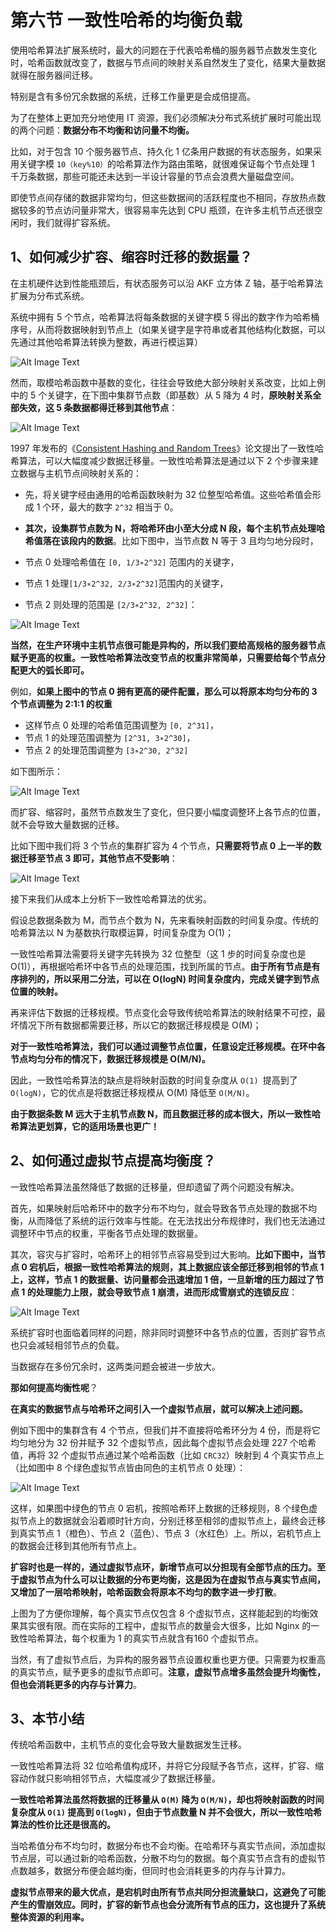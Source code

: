 # **第六节 一致性哈希的均衡负载**

使用哈希算法扩展系统时，最大的问题在于代表哈希桶的服务器节点数发生变化时，哈希函数就改变了，数据与节点间的映射关系自然发生了变化，结果大量数据就得在服务器间迁移。

特别是含有多份冗余数据的系统，迁移工作量更是会成倍提高。


为了在整体上更加充分地使用 IT 资源，我们必须解决分布式系统扩展时可能出现的两个问题：**数据分布不均衡和访问量不均衡。**

比如，对于包含 10 个服务器节点、持久化 1 亿条用户数据的有状态服务，如果采用关键字模 `10（key%10）`的哈希算法作为路由策略，就很难保证每个节点处理 1 千万条数据，那些可能还未达到一半设计容量的节点会浪费大量磁盘空间。

即使节点间存储的数据非常均匀，但这些数据间的活跃程度也不相同，存放热点数据较多的节点访问量非常大，很容易率先达到 CPU 瓶颈，在许多主机节点还很空闲时，我们就得扩容系统。

## **1、如何减少扩容、缩容时迁移的数据量？**

在主机硬件达到性能瓶颈后，有状态服务可以沿 AKF 立方体 Z 轴，基于哈希算法扩展为分布式系统。

系统中拥有 5 个节点，哈希算法将每条数据的关键字模 5 得出的数字作为哈希桶序号，从而将数据映射到节点上（如果关键字是字符串或者其他结构化数据，可以先通过其他哈希算法转换为整数，再进行模运算）

![Alt Image Text](../images/chap3_6_1.png "Body image")

然而，取模哈希函数中基数的变化，往往会导致绝大部分映射关系改变，比如上例中的 5 个关键字，在下图中集群节点数（即基数）从 5 降为 4 时，**原映射关系全部失效，这 5 条数据都得迁移到其他节点**：

![Alt Image Text](../images/chap3_6_2.png "Body image")


1997 年发布的《[Consistent Hashing and Random Trees](https://www.akamai.com/us/en/multimedia/documents/technical-publication/consistent-hashing-and-random-trees-distributed-caching-protocols-for-relieving-hot-spots-on-the-world-wide-web-technical-publication.pdf)》论文提出了一致性哈希算法，可以大幅度减少数据迁移量。一致性哈希算法是通过以下 2 个步骤来建立数据与主机节点间映射关系的：

* 先，将关键字经由通用的哈希函数映射为 32 位整型哈希值。这些哈希值会形成 1 个环，最大的数字 `2^32` 相当于 0。
* **其次，设集群节点数为 N，将哈希环由小至大分成 N 段，每个主机节点处理哈希值落在该段内的数据**。比如下图中，当节点数 N 等于 3 且均匀地分段时，

* 节点 0 处理哈希值在 `[0, 1/3∗2^32]` 范围内的关键字，
* 节点 1 处理` [1/3∗2^32, 2/3∗2^32] `范围内的关键字，
* 节点 2 则处理的范围是 `[2/3​∗2^32, 2^32]`：

![Alt Image Text](../images/chap3_6_3.png "Body image")

**当然，在生产环境中主机节点很可能是异构的，所以我们要给高规格的服务器节点赋予更高的权重。一致性哈希算法改变节点的权重非常简单，只需要给每个节点分配更大的弧长即可。**

例如，**如果上图中的节点 0 拥有更高的硬件配置，那么可以将原本均匀分布的 3 个节点调整为 2:1:1 的权重** 

* 这样节点 0 处理的哈希值范围调整为 `[0, 2^31]`，
* 节点 1 的处理范围调整为 `[2^31, 3∗2^30]`，
* 节点 2 的处理范围调整为 `[3∗2^30, 2^32]`

如下图所示：


![Alt Image Text](../images/chap3_6_4.png "Body image")

而扩容、缩容时，虽然节点数发生了变化，但只要小幅度调整环上各节点的位置，就不会导致大量数据的迁移。

比如下图中我们将 3 个节点的集群扩容为 4 个节点，**只需要将节点 0 上一半的数据迁移至节点 3 即可，其他节点不受影响**：

![Alt Image Text](../images/chap3_6_5.png "Body image")


接下来我们从成本上分析下一致性哈希算法的优劣。

假设总数据条数为 M，而节点个数为 N，先来看映射函数的时间复杂度。传统的哈希算法以 N 为基数执行取模运算，时间复杂度为 O(1)；

一致性哈希算法需要将关键字先转换为 32 位整型（这 1 步的时间复杂度也是 O(1)），再根据哈希环中各节点的处理范围，找到所属的节点。**由于所有节点是有序排列的，所以采用二分法，可以在 O(logN) 时间复杂度内，完成关键字到节点位置的映射。**

再来评估下数据的迁移规模。节点变化会导致传统哈希算法的映射结果不可控，最坏情况下所有数据都需要迁移，所以它的数据迁移规模是 O(M)；

**对于一致性哈希算法，我们可以通过调整节点位置，任意设定迁移规模。在环中各节点均匀分布的情况下，数据迁移规模是 O(M/N)。**

因此，一致性哈希算法的缺点是将映射函数的时间复杂度从 `O(1) `提高到了` O(logN)`，它的优点是将数据迁移规模从 O(M) 降低至 `O(M/N)`。

**由于数据条数 M 远大于主机节点数 N，而且数据迁移的成本很大，所以一致性哈希算法更划算，它的适用场景也更广！**

## **2、如何通过虚拟节点提高均衡度？**

一致性哈希算法虽然降低了数据的迁移量，但却遗留了两个问题没有解决。

首先，如果映射后哈希环中的数字分布不均匀，就会导致各节点处理的数据不均衡，从而降低了系统的运行效率与性能。在无法找出分布规律时，我们也无法通过调整环中节点的权重，平衡各节点处理的数据量。


其次，容灾与扩容时，哈希环上的相邻节点容易受到过大影响。**比如下图中，当节点 0 宕机后，根据一致性哈希算法的规则，其上数据应该全部迁移到相邻的节点 1 上，这样，节点 1 的数据量、访问量都会迅速增加 1 倍，一旦新增的压力超过了节点 1 的处理能力上限，就会导致节点 1 崩溃，进而形成雪崩式的连锁反应**：

![Alt Image Text](../images/chap3_6_6.png "Body image")

系统扩容时也面临着同样的问题，除非同时调整环中各节点的位置，否则扩容节点也只会减轻相邻节点的负载。

当数据存在多份冗余时，这两类问题会被进一步放大。

**那如何提高均衡性呢**？

**在真实的数据节点与哈希环之间引入一个虚拟节点层，就可以解决上述问题。**

例如下图中的集群含有 4 个节点，但我们并不直接将哈希环分为 4 份，而是将它均匀地分为 32 份并赋予 32 个虚拟节点，因此每个虚拟节点会处理 227 个哈希值，再将 32 个虚拟节点通过某个哈希函数（比如 `CRC32`）映射到 4 个真实节点上（比如图中 8 个绿色虚拟节点皆由同色的主机节点 0 处理）：


![Alt Image Text](../images/chap3_6_7.png "Body image")

这样，如果图中绿色的节点 0 宕机，按照哈希环上数据的迁移规则，8 个绿色虚拟节点上的数据就会沿着顺时针方向，分别迁移至相邻的虚拟节点上，最终会迁移到真实节点 1（橙色）、节点 2（蓝色）、节点 3（水红色）上。所以，宕机节点上的数据会迁移到其他所有节点上。

**扩容时也是一样的，通过虚拟节点环，新增节点可以分担现有全部节点的压力。至于虚拟节点为什么可以让数据的分布更均衡，这是因为在虚拟节点与真实节点间，又增加了一层哈希映射，哈希函数会将原本不均匀的数字进一步打散**。

上图为了方便你理解，每个真实节点仅包含 8 个虚拟节点，这样能起到的均衡效果其实很有限。而在实际的工程中，虚拟节点的数量会大很多，比如 Nginx 的一致性哈希算法，每个权重为 1 的真实节点就含有160 个虚拟节点。

当然，有了虚拟节点后，为异构的服务器节点设置权重也更方便。只需要为权重高的真实节点，赋予更多的虚拟节点即可。**注意，虚拟节点增多虽然会提升均衡性，但也会消耗更多的内存与计算力**。

## **3、本节小结**

传统哈希函数中，主机节点的变化会导致大量数据发生迁移。

一致性哈希算法将 32 位哈希值构成环，并将它分段赋予各节点，这样，扩容、缩容动作就只影响相邻节点，大幅度减少了数据迁移量。

**一致性哈希算法虽然将数据的迁移量从 `O(M)` 降为 `O(M/N)`，却也将映射函数的时间复杂度从 `O(1)` 提高到 `O(logN)`，但由于节点数量 N 并不会很大，所以一致性哈希算法的性价比还是很高的。**

当哈希值分布不均匀时，数据分布也不会均衡。在哈希环与真实节点间，添加虚拟节点层，可以通过新的哈希函数，分散不均匀的数据。每个真实节点含有的虚拟节点数越多，数据分布便会越均衡，但同时也会消耗更多的内存与计算力。

**虚拟节点带来的最大优点，是宕机时由所有节点共同分担流量缺口，这避免了可能产生的雪崩效应。同时，扩容的新节点也会分流所有节点的压力，这也提升了系统整体资源的利用率。**
